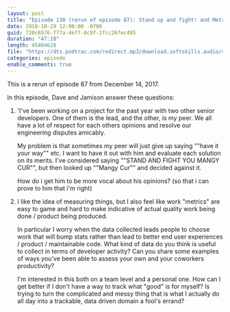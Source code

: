 ```yaml
---
layout: post
title: "Episode 130 (rerun of episode 87): Stand up and fight! and Metrics"
date: 2018-10-29 12:00:00 -0700
guid: 720c6576-f77a-4ef7-8c9f-1fcc26fec495
duration: "47:18"
length: 45404628
file: "https://dts.podtrac.com/redirect.mp3/download.softskills.audio/sse-130.mp3"
categories: episode
enable_comments: true
---
```


This is a rerun of episode 87 from December 14, 2017.

In this episode, Dave and Jamison answer these questions:

1. 'I've been working on a project for the past year with two other senior developers. One of them is the lead, and the other, is my peer. We all have a lot of respect for each others opinions and resolve our engineering disputes amicably.
   
   My problem is that sometimes my peer will just give up saying ""have it your way"" etc. I want to have it out with him and evaluate each solution on its merits. I've considered saying ""STAND AND FIGHT YOU MANGY CUR"", but then looked up ""Mangy Cur"" and decided against it.
   
   How do i get him to be more vocal about his opinions? (so that i can prove to him that i'm right)


2. I like the idea of measuring things, but I also feel like work "metrics" are easy to game and hard to make indicative of actual quality work being done / product being produced.
   
   In particular I worry when the data collected leads people to choose work that will bump stats rather than lead to better end user experiences / product / maintainable code. What kind of data do you think is useful to collect in terms of developer activity? Can you share some examples of ways you've been able to assess your own and your coworkers productivity?
   
   I'm interested in this both on a team level and a personal one. How can I get better if I don't have a way to track what "good" is for myself? Is trying to turn the complicated and messy thing that is what I actually do all day into a trackable, data driven domain a fool's errand?
